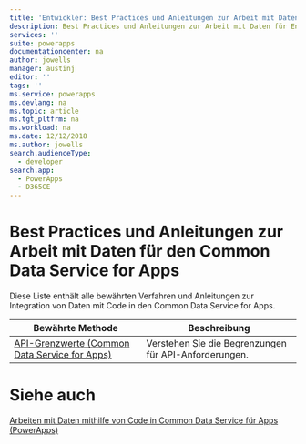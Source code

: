 ```yaml
---
title: 'Entwickler: Best Practices und Anleitungen zur Arbeit mit Daten für den Common Data Service for Apps | Microsoft Docs'
description: Best Practices und Anleitungen zur Arbeit mit Daten für Entwickler des Common Data Service for Apps in PowerApps.
services: ''
suite: powerapps
documentationcenter: na
author: jowells
manager: austinj
editor: ''
tags: ''
ms.service: powerapps
ms.devlang: na
ms.topic: article
ms.tgt_pltfrm: na
ms.workload: na
ms.date: 12/12/2018
ms.author: jowells
search.audienceType:
  - developer
search.app:
  - PowerApps
  - D365CE
---
```


# <a name="best-practices-and-guidance-around-working-with-data-for-the-common-data-service-for-apps"></a>Best Practices und Anleitungen zur Arbeit mit Daten für den Common Data Service for Apps

Diese Liste enthält alle bewährten Verfahren und Anleitungen zur Integration von Daten mit Code in den Common Data Service for Apps.

|Bewährte Methode  |Beschreibung  |
|---------|---------|
|[API-Grenzwerte (Common Data Service for Apps)](../../api-limits.md)     |Verstehen Sie die Begrenzungen für API-Anforderungen.         |

# <a name="see-also"></a>Siehe auch
[Arbeiten mit Daten mithilfe von Code in Common Data Service für Apps (PowerApps)](../../work-with-data-cds.md)<br />